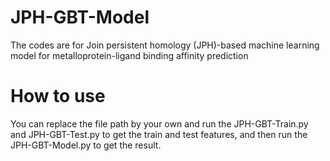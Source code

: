 # JPH-GBT-Model
The codes are for Join persistent homology (JPH)-based machine learning model for metalloprotein-ligand binding affinity prediction

# How to use 
You can replace the file path by your own and run the JPH-GBT-Train.py and JPH-GBT-Test.py to get the train and test features, and then run the JPH-GBT-Model.py to get the result.
